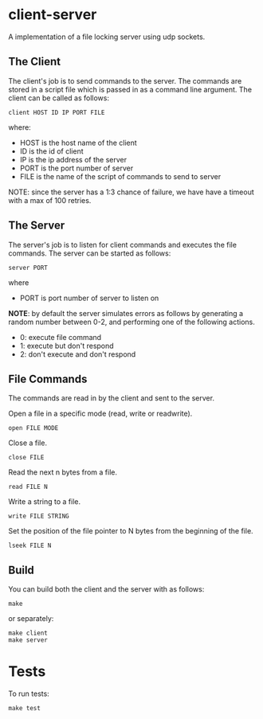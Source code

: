 # client-server

A implementation of a file locking server using udp sockets.


## The Client

The client's job is to send commands to the server. The commands are stored in
a script file which is passed in as a command line argument. The client can be
called as follows:

    client HOST ID IP PORT FILE

where:

- HOST is the host name of the client
- ID is the id of client
- IP is the ip address of the server
- PORT is the port number of server
- FILE is the name of the script of commands to send to server

NOTE: since the server has a 1:3 chance of failure, we have have a timeout with
a max of 100 retries.

## The Server

The server's job is to listen for client commands and executes the file
commands. The server can be started as follows:

    server PORT

where

- PORT is port number of server to listen on

__NOTE__: by default the server simulates errors as follows by generating a random
number between 0-2, and performing one of the following actions.

- 0: execute file command
- 1: execute but don't respond
- 2: don't execute and don't respond


## File Commands

The commands are read in by the client and sent to the server.

Open a file in a specific mode (read, write or readwrite).

    open FILE MODE

Close a file.

    close FILE

Read the next n bytes from a file.

    read FILE N

Write a string to a file.

    write FILE STRING

Set the position of the file pointer to N bytes from the beginning of the file.

    lseek FILE N


## Build

You can build both the client and the server with as follows:

    make 

or separately:

    make client
    make server


# Tests

To run tests:

    make test
